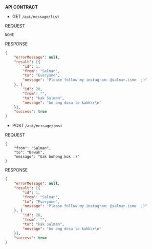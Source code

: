 **API CONTRACT**


- GET `/api/message/list`

REQUEST
```
NONE
```

RESPONSE
```json
{
	"errorMessage": null,
	"result": [{
		"id": 1,
		"from": "Salman",
		"to": "Everyone",
		"message": "Please follow my instagram: @salman.isme  ;)"
	}, {
		"id": 20,
		"from": "",
		"to": "kak Salman",
		"message": "bo ong dosa lo kakk\r\n"
	}],
	"success": true
}
```

- POST `/api/message/post`

REQUEST
```
{
	"from": "Salman",
	"to": "Bawah",
	"message": "Gak bohong kok :)"
}
```


RESPONSE

```json
{
	"errorMessage": null,
	"result": [{
		"id": 1,
		"from": "Salman",
		"to": "Everyone",
		"message": "Please follow my instagram: @salman.isme  ;)"
	}, {
		"id": 20,
		"from": "",
		"to": "kak Salman",
		"message": "bo ong dosa lo kakk\r\n"
	}],
	"success": true
}
```
